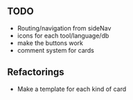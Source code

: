 ## TODO
- Routing/navigation from sideNav
- icons for each tool/language/db
- make the buttons work
- comment system for cards

## Refactorings 
- Make a template for each kind of card
